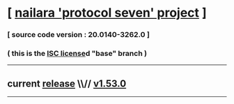 
# [ [nailara 'protocol seven' project](http://src.nailara.net/) ]

### [ source code version : 20.0140-3262.0 ]

### ( this is the [ISC license](license)d "base" branch )
---
## current [release](https://github.com/anotherlink/nailara/releases) \\\\// [v1.53.0](https://github.com/anotherlink/nailara/releases/tag/v1.53.0)
---
